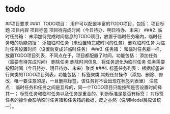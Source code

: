 # todo
##项目要求
###1. TODO项目：
用户可以配置丰富的TODO项目，包括：
项目标题
项目内容
项目标签
项目待完成时间（今日待办、明日待办、未来）
###2. 临时任务箱：
未添加待完成时间信息的TODO项目，放置于临时任务箱内，临时任务箱的功能包括：
添加临时任务（未设置待完成时间的任务）
删除临时任务
为临时任务设置时间（设置后变成非临时任务）
###3. 任务箱：
和临时任务箱一样，放置TODO项目列表，不同点在于，项目都配置了时间，功能包括：
添加任务（需要有待完成时间）
删除任务
删除时间信息，将任务退化为临时任务
任务需要按照时间（今日待办、明日待办、未来）聚类
###4. 标签任务列表：
根据标签进行聚类的TODO项目列表，功能包括：
标签聚类
常规任务操作（添加、删除、修改，唯一要注意的是，一旦删除标签，该任务将不会出现在标签列表里）
注意点：
临时任务和任务之间是互斥的，同一个TODO项目只能按照是否设置时间择其一；
标签任务和临时任务以及任务是重合的，判断标准是是否有标签；
对标签任务的操作会影响临时任务箱和任务箱的数据，反之亦然（说明Model层应该统一）。